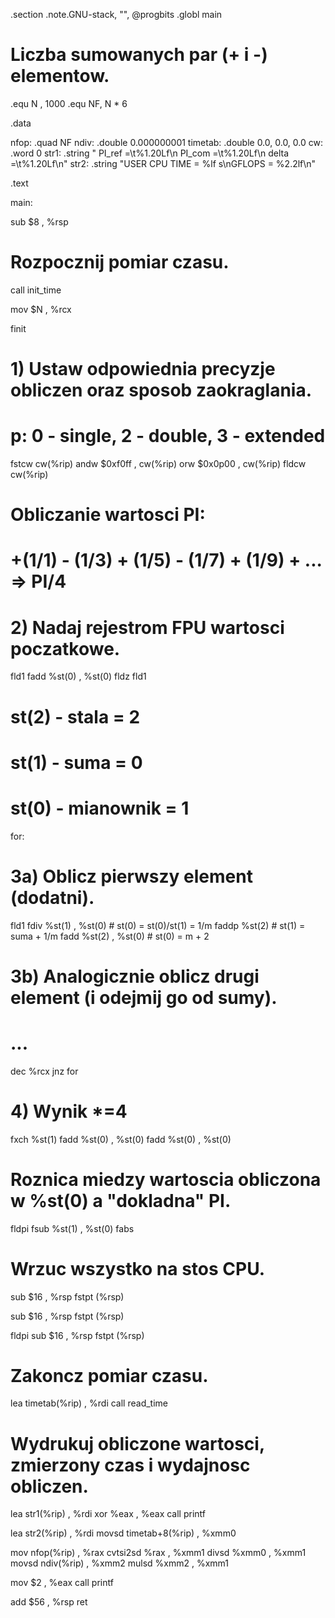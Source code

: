 .section .note.GNU-stack, "", @progbits
.globl	main

# Liczba sumowanych par (+ i -) elementow.

.equ	N , 1000
.equ	NF, N * 6

.data

nfop:		.quad	NF
ndiv:		.double 0.000000001
timetab:	.double	0.0, 0.0, 0.0
cw:		.word		0
str1:		.string	" PI_ref =\t%1.20Lf\n PI_com =\t%1.20Lf\n delta  =\t%1.20Lf\n"
str2:		.string	"USER CPU TIME = %lf s\nGFLOPS = %2.2lf\n"

.text

main:

sub	$8 , %rsp

# Rozpocznij pomiar czasu.

call	init_time

mov	$N , %rcx

finit

# 1) Ustaw odpowiednia precyzje obliczen oraz sposob zaokraglania.
# p: 0 - single, 2 - double, 3 - extended

fstcw	cw(%rip)
andw	$0xf0ff , cw(%rip)
orw	$0x0p00 , cw(%rip)
fldcw	cw(%rip)


# Obliczanie wartosci PI:
#
# +(1/1) - (1/3) + (1/5) - (1/7) + (1/9) + ... => PI/4
#

# 2) Nadaj rejestrom FPU wartosci poczatkowe.

fld1
fadd	%st(0) , %st(0)
fldz
fld1

# st(2) - stala = 2
# st(1) - suma = 0
# st(0) - mianownik = 1

for:

# 3a) Oblicz pierwszy element (dodatni).

fld1
fdiv	%st(1) , %st(0)		# st(0) = st(0)/st(1) = 1/m
faddp	%st(2)			# st(1) = suma + 1/m
fadd	%st(2) , %st(0)		# st(0) = m + 2

# 3b) Analogicznie oblicz drugi element (i odejmij go od sumy).

# ...

dec	%rcx
jnz	for

# 4) Wynik *=4

fxch	%st(1)
fadd	%st(0) , %st(0)
fadd	%st(0) , %st(0)

# Roznica miedzy wartoscia obliczona w %st(0) a "dokladna" PI.

fldpi
fsub	%st(1) , %st(0)
fabs

# Wrzuc wszystko na stos CPU.

sub	$16 , %rsp
fstpt	(%rsp)

sub	$16 , %rsp
fstpt	(%rsp)

fldpi
sub	$16 , %rsp
fstpt	(%rsp)

# Zakoncz pomiar czasu.

lea	timetab(%rip) , %rdi
call	read_time

# Wydrukuj obliczone wartosci, zmierzony czas i wydajnosc obliczen.

lea	str1(%rip) , %rdi
xor	%eax , %eax
call	printf

lea	str2(%rip) , %rdi
movsd	timetab+8(%rip) , %xmm0

mov	nfop(%rip) , %rax
cvtsi2sd	%rax , %xmm1
divsd	%xmm0 , %xmm1
movsd	ndiv(%rip) , %xmm2
mulsd	%xmm2 , %xmm1

mov	$2 , %eax
call	printf

add	$56 , %rsp
ret